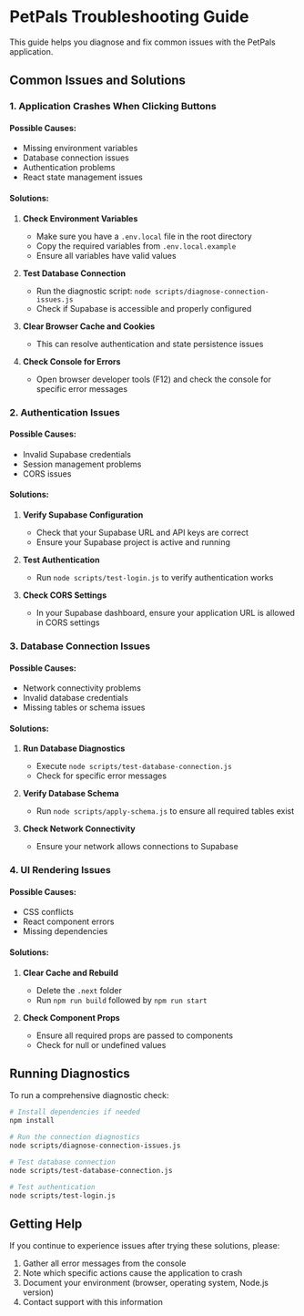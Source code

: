 # PetPals Troubleshooting Guide

This guide helps you diagnose and fix common issues with the PetPals application.

## Common Issues and Solutions

### 1. Application Crashes When Clicking Buttons

#### Possible Causes:
- Missing environment variables
- Database connection issues
- Authentication problems
- React state management issues

#### Solutions:

1. **Check Environment Variables**
   - Make sure you have a `.env.local` file in the root directory
   - Copy the required variables from `.env.local.example`
   - Ensure all variables have valid values

2. **Test Database Connection**
   - Run the diagnostic script: `node scripts/diagnose-connection-issues.js`
   - Check if Supabase is accessible and properly configured

3. **Clear Browser Cache and Cookies**
   - This can resolve authentication and state persistence issues

4. **Check Console for Errors**
   - Open browser developer tools (F12) and check the console for specific error messages

### 2. Authentication Issues

#### Possible Causes:
- Invalid Supabase credentials
- Session management problems
- CORS issues

#### Solutions:

1. **Verify Supabase Configuration**
   - Check that your Supabase URL and API keys are correct
   - Ensure your Supabase project is active and running

2. **Test Authentication**
   - Run `node scripts/test-login.js` to verify authentication works

3. **Check CORS Settings**
   - In your Supabase dashboard, ensure your application URL is allowed in CORS settings

### 3. Database Connection Issues

#### Possible Causes:
- Network connectivity problems
- Invalid database credentials
- Missing tables or schema issues

#### Solutions:

1. **Run Database Diagnostics**
   - Execute `node scripts/test-database-connection.js`
   - Check for specific error messages

2. **Verify Database Schema**
   - Run `node scripts/apply-schema.js` to ensure all required tables exist

3. **Check Network Connectivity**
   - Ensure your network allows connections to Supabase

### 4. UI Rendering Issues

#### Possible Causes:
- CSS conflicts
- React component errors
- Missing dependencies

#### Solutions:

1. **Clear Cache and Rebuild**
   - Delete the `.next` folder
   - Run `npm run build` followed by `npm run start`

2. **Check Component Props**
   - Ensure all required props are passed to components
   - Check for null or undefined values

## Running Diagnostics

To run a comprehensive diagnostic check:

```bash
# Install dependencies if needed
npm install

# Run the connection diagnostics
node scripts/diagnose-connection-issues.js

# Test database connection
node scripts/test-database-connection.js

# Test authentication
node scripts/test-login.js
```

## Getting Help

If you continue to experience issues after trying these solutions, please:

1. Gather all error messages from the console
2. Note which specific actions cause the application to crash
3. Document your environment (browser, operating system, Node.js version)
4. Contact support with this information
